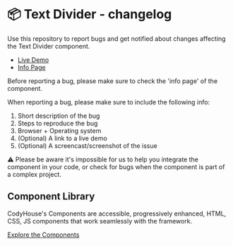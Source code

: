 # 📦 Text Divider - changelog

Use this repository to report bugs and get notified about changes affecting the Text Divider component.

- [Live Demo](https://codyhouse.co/ds/components/app/text-divider)
- [Info Page](https://codyhouse.co/ds/components/info/text-divider)

Before reporting a bug, please make sure to check the 'info page' of the component. 

When reporting a bug, please make sure to include the following info:

1. Short description of the bug
2. Steps to reproduce the bug
3. Browser + Operating system
4. (Optional) A link to a live demo
5. (Optional) A screencast/screenshot of the issue

⚠️ Please be aware it's impossible for us to help you integrate the component in your code, or check for bugs when the component is part of a complex project.

## Component Library

CodyHouse's Components are accessible, progressively enhanced, HTML, CSS, JS components that work seamlessly with the framework.

[Explore the Components](https://codyhouse.co/ds/components)
